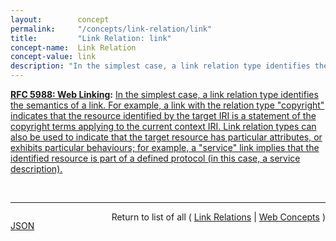 ```yaml
---
layout:        concept
permalink:     "/concepts/link-relation/link"
title:         "Link Relation: link"
concept-name:  Link Relation
concept-value: link
description: "In the simplest case, a link relation type identifies the semantics of a link. For example, a link with the relation type \"copyright\" indicates that the resource identified by the target IRI is a statement of the copyright terms applying to the current context IRI. Link relation types can also be used to indicate that the target resource has particular attributes, or exhibits particular behaviours; for example, a \"service\" link implies that the identified resource is part of a defined protocol (in this case, a service description)."
---
```


**[RFC 5988: Web Linking](/specs/IETF/RFC/5988 "This document specifies relation types for Web links, and defines a registry for them. It also defines the use of such links in HTTP headers with the Link header field."):** [In the simplest case, a link relation type identifies the semantics of a link. For example, a link with the relation type "copyright" indicates that the resource identified by the target IRI is a statement of the copyright terms applying to the current context IRI. Link relation types can also be used to indicate that the target resource has particular attributes, or exhibits particular behaviours; for example, a "service" link implies that the identified resource is part of a defined protocol (in this case, a service description).](http://tools.ietf.org/html/rfc5988#section-4 "Read documentation for Link Relation &#34;link&#34;")

<br/>
<hr/>

<p style="float : left"><a href="./link.json" title="JSON representing this particular Web Concept value">JSON</a></p>
<p style="text-align: right">Return to list of all ( <a href="../link-relations">Link Relations</a> | <a href="../">Web Concepts</a> )</p>
